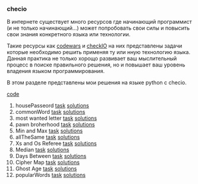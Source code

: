 ### checio
В интернете существует много ресурсов где начинающий программист
(и не только начинающий...) может
 попробовать свои силы и повысить свои знания конкретного
 языка или технологии.

Такие ресурсы как  [codewars](https://www.codewars.com/)
 и [checkIO](https://checkio.org/) на них
представлены задачи которые необходимо решить применяя
ту или нную технологию языка. Данная практика не только
хорощо развивает ваш мыслительный процесс в поиске
правильного решения, но и повышает ваш уровень владения
языком программирования.

В этом разделе представлены мои решения на языке python
с checio.

[code](https://github.com/neandrey/checkio)

1. housePasseord [task](https://py.checkio.org/ru/mission/house-password/) [solutions](https://github.com/neandrey/checkio/blob/master/housePassword.py)
2. commonWord [task](https://py.checkio.org/ru/mission/common-words/) [solutions](https://github.com/neandrey/checkio/blob/master/commonWord.py)
3. most wanted letter [task](https://py.checkio.org/ru/mission/most-wanted-letter/) [solutions](https://github.com/neandrey/checkio/blob/master/mostWanted.py)
4. pawn broherhood [task](https://py.checkio.org/ru/mission/pawn-brotherhood/) [solutions](https://github.com/neandrey/checkio/blob/master/chess.py)
5. Min and Max [task](https://py.checkio.org/ru/mission/min-max/) [solutions](https://github.com/neandrey/checkio/blob/master/minAndMax.py)
6. allTheSame  [task](https://py.checkio.org/ru/mission/all-the-same/) [solutions](https://github.com/neandrey/checkio/blob/master/allTheSame.py)
7. Xs and Os Referee [task](https://py.checkio.org/ru/mission/x-o-referee/) [solutions](https://github.com/neandrey/checkio/blob/master/xsos.py)
8. Median [task](https://py.checkio.org/ru/mission/median/) [solutions](https://github.com/neandrey/checkio/blob/master/median.py)
9. Days Between [task](https://py.checkio.org/ru/mission/days-diff/) [solutions](https://github.com/neandrey/checkio/blob/master/daysDiff.py)
10. Cipher Map [task](https://py.checkio.org/ru/mission/cipher-map2/) [solutions](https://github.com/neandrey/checkio/blob/master/narray.py)
11. Ghost Age [task](https://py.checkio.org/ru/mission/ghosts-age/) [solutions](https://github.com/neandrey/checkio/blob/master/ghostFibonachi.py)
12. popularWords [task](https://py.checkio.org/ru/mission/popular-words/) [solutions](https://github.com/neandrey/checkio/blob/master/popularWords.py)